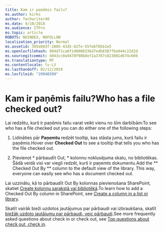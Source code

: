 ```yaml
---
title: Kam ir paņēmis failu?
ms.author: kirks
author: Techwriter40
ms.date: 9/10/2018
ms.audience: ITPro
ms.topic: article
ROBOTS: NOINDEX, NOFOLLOW
localization_priority: Normal
ms.assetid: 395eb03f-2885-43d5-b2fe-55febf85b1e5
ms.openlocfilehash: 994d71ca6f140008336d7edb8387f6e044c22d2d
ms.sourcegitcommit: dd43cc0a9470f98b8ef2a3787c823801d674c666
ms.translationtype: MT
ms.contentlocale: lv-LV
ms.lasthandoff: 02/12/2019
ms.locfileid: "29940399"
---
```

# <a name="who-has-a-file-checked-out"></a><span data-ttu-id="960f9-102">Kam ir paņēmis failu?</span><span class="sxs-lookup"><span data-stu-id="960f9-102">Who has a file checked out?</span></span>

<span data-ttu-id="960f9-103">Lai redzētu, kurš ir paņēmis failu varat veikt vienu no šīm darbībām:</span><span class="sxs-lookup"><span data-stu-id="960f9-103">To see who has a file checked out you can do either one of the following steps:</span></span>
  
1. <span data-ttu-id="960f9-104">Lidināties pār **Paņemtu** redzēt tooltip, kas stāsta jums, kurš failu ir paņēmis.</span><span class="sxs-lookup"><span data-stu-id="960f9-104">Hover over **Checked Out** to see a tooltip that tells you who has the file checked out.</span></span> 
    
2. <span data-ttu-id="960f9-p101">Pievienot \* pārbaudīt Out, \* kolonnu noklusējuma skatu, no bibliotēkas. Šādā veidā visi var viegli redzēt, kurš ir paņemts dokumentu.</span><span class="sxs-lookup"><span data-stu-id="960f9-p101">Add the \*\* Checked Out By \*\* column to the default view of the library. This way, everyone can easily see who has a document checked out.</span></span> 
    
<span data-ttu-id="960f9-107">Lai uzzinātu, kā to pārbaudīt Out By kolonnas pievienošana SharePoint, skatiet [Create kolonnu sarakstā vai bibliotēkā](https://go.microsoft.com/fwlink/?linkid=2019591).</span><span class="sxs-lookup"><span data-stu-id="960f9-107">To learn how to add a Checked Out By column in SharePoint, see [Create a column in a list or library](https://go.microsoft.com/fwlink/?linkid=2019591).</span></span> 
  
<span data-ttu-id="960f9-108">Skatīt vairāk bieži uzdotos jautājumus par pārbaudi vai izbraukšana, skatīt [biežāk uzdoto jautājumu par pārbaudi, veic pārbaudi](https://go.microsoft.com/fwlink/?linkid=2018786).</span><span class="sxs-lookup"><span data-stu-id="960f9-108">See more frequently asked questions about check in or check out, see [Top questions about check out, check in](https://go.microsoft.com/fwlink/?linkid=2018786).</span></span>
  

